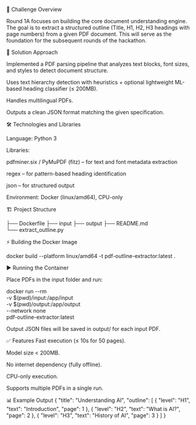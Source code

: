📌 Challenge Overview

Round 1A focuses on building the core document understanding engine. The goal is to extract a structured outline (Title, H1, H2, H3 headings with page numbers) from a given PDF document. This will serve as the foundation for the subsequent rounds of the hackathon.

🚀 Solution Approach

Implemented a PDF parsing pipeline that analyzes text blocks, font sizes, and styles to detect document structure.

Uses text hierarchy detection with heuristics + optional lightweight ML-based heading classifier (≤ 200MB).

Handles multilingual PDFs.

Outputs a clean JSON format matching the given specification.

🛠️ Technologies and Libraries

Language: Python 3

Libraries:

pdfminer.six / PyMuPDF (fitz) – for text and font metadata extraction

regex – for pattern-based heading identification

json – for structured output

Environment: Docker (linux/amd64), CPU-only

🏗️ Project Structure

├── Dockerfile
├── input
├── output
├── README.md  
└── extract_outline.py
    
⚡ Building the Docker Image

docker build --platform linux/amd64 -t pdf-outline-extractor:latest .

▶️ Running the Container

Place PDFs in the input folder and run:


docker run --rm \
  -v $(pwd)/input:/app/input \
  -v $(pwd)/output:/app/output \
  --network none \
  pdf-outline-extractor:latest
  
Output JSON files will be saved in output/ for each input PDF.

✅ Features
Fast execution (≤ 10s for 50 pages).

Model size < 200MB.

No internet dependency (fully offline).

CPU-only execution.

Supports multiple PDFs in a single run.

📊 Example Output
{
  "title": "Understanding AI",
  "outline": [
    { "level": "H1", "text": "Introduction", "page": 1 },
    { "level": "H2", "text": "What is AI?", "page": 2 },
    { "level": "H3", "text": "History of AI", "page": 3 }
  ]
}
